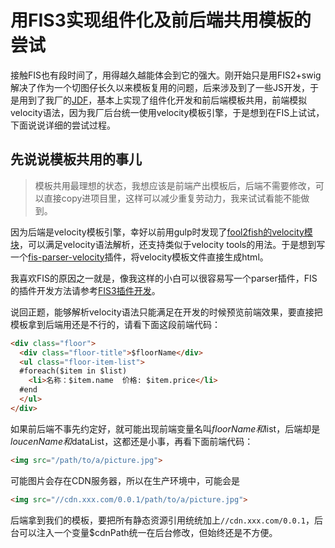 # 用FIS3实现组件化及前后端共用模板的尝试

接触FIS也有段时间了，用得越久越能体会到它的强大。刚开始只是用FIS2+swig解决了作为一个切图仔长久以来模板复用的问题，后来涉及到了一些JS开发，于是用到了我厂的[JDF](https://github.com/putaoshu/jdf)，基本上实现了组件化开发和前后端模板共用，前端模拟velocity语法，因为我厂后台统一使用velocity模板引擎，于是想到在FIS上试试，下面说说详细的尝试过程。

## 先说说模板共用的事儿

> 模板共用最理想的状态，我想应该是前端产出模板后，后端不需要修改，可以直接copy进项目里，这样可以减少重复劳动力，我来试试看能不能做到。

因为后端是velocity模板引擎，幸好以前用gulp时发现了[fool2fish的velocity模块](https://github.com/fool2fish/velocity)，可以满足velocity语法解析，还支持类似于velocity tools的用法。于是想到写一个[fis-parser-velocity](https://github.com/richard-chen-1985/fis-parser-velocity)插件，将velocity模板文件直接生成html。

我喜欢FIS的原因之一就是，像我这样的小白可以很容易写一个parser插件，FIS的插件开发方法请参考[FIS3插件开发](http://fis.baidu.com/fis3/docs/api/dev-plugin.html)。

说回正题，能够解析velocity语法只能满足在开发的时候预览前端效果，要直接把模板拿到后端用还是不行的，请看下面这段前端代码：
```html
<div class="floor">
  <div class="floor-title">$floorName</div>
  <ul class="floor-item-list">
  #foreach($item in $list)
    <li>名称：$item.name  价格: $item.price</li>
  #end
  </ul>
</div>
```
如果前后端不事先约定好，就可能出现前端变量名叫$floorName和$list，后端却是$loucenName和$dataList，这都还是小事，再看下面前端代码：
```html
<img src="/path/to/a/picture.jpg">
```
可能图片会存在CDN服务器，所以在生产环境中，可能会是
```html
<img src="//cdn.xxx.com/0.0.1/path/to/a/picture.jpg">
```
后端拿到我们的模板，要把所有静态资源引用统统加上`//cdn.xxx.com/0.0.1`，后台可以注入一个变量$cdnPath统一在后台修改，但始终还是不方便。
